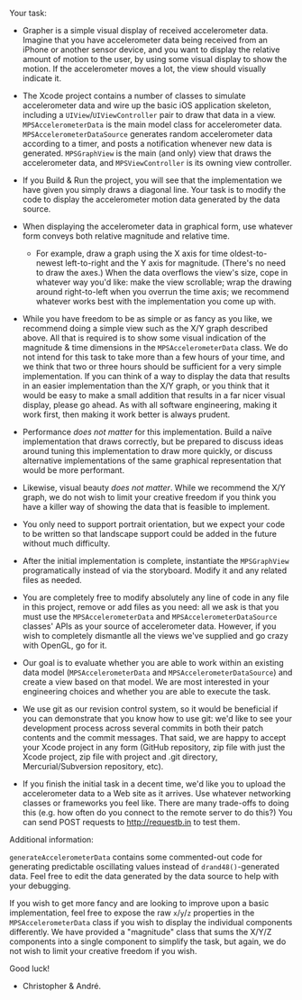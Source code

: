 Your task:

* Grapher is a simple visual display of received accelerometer data. Imagine that you have accelerometer data being received from an iPhone or another sensor device, and you want to display the relative amount of motion to the user, by using some visual display to show the motion. If the accelerometer moves a lot, the view should visually indicate it.
 
* The Xcode project contains a number of classes to simulate accelerometer data and wire up the basic iOS application skeleton, including a `UIView`/`UIViewController` pair to draw that data in a view. `MPSAccelerometerData` is the main model class for accelerometer data. `MPSAccelerometerDataSource` generates random accelerometer data according to a timer, and posts a notification whenever new data is generated. `MPSGraphView` is the main (and only) view that draws the accelerometer data, and `MPSViewController` is its owning view controller.
 
* If you Build & Run the project, you will see that the implementation we have given you simply draws a diagonal line. Your task is to modify the code to display the accelerometer motion data generated by the data source.

* When displaying the accelerometer data in graphical form, use whatever form conveys both relative magnitude and relative time.

	* For example, draw a graph using the X axis for time oldest-to-newest left-to-right and the Y axis for magnitude. (There's no need to draw the axes.) When the data overflows the view's size, cope in whatever way you'd like: make the view scrollable; wrap the drawing around right-to-left when you overrun the time axis; we recommend whatever works best with the implementation you come up with.
 
* While you have freedom to be as simple or as fancy as you like, we recommend doing a simple view such as the X/Y graph described above. All that is required is to show some visual indication of the magnitude & time dimensions in the `MPSAccelerometerData` class. We do not intend for this task to take more than a few hours of your time, and we think that two or three hours should be sufficient for a very simple implementation. If you can think of a way to display the data that results in an easier implementation than the X/Y graph, or you think that it would be easy to make a small addition that results in a far nicer visual display, please go ahead. As with all software engineering, making it work first, then making it work better is always prudent.

* Performance _does not matter_ for this implementation. Build a naïve implementation that draws correctly, but be prepared to discuss ideas around tuning this implementation to draw more quickly, or discuss alternative implementations of the same graphical representation that would be more performant.
 
* Likewise, visual beauty _does not matter_. While we recommend the X/Y graph, we do not wish to limit your creative freedom if you think you have a killer way of showing the data that is feasible to implement.

* You only need to support portrait orientation, but we expect your code to be written so that landscape support could be added in the future without much difficulty.

* After the initial implementation is complete, instantiate the `MPSGraphView` programatically instead of via the storyboard. Modify it and any related files as needed.

* You are completely free to modify absolutely any line of code in any file in this project, remove or add files as you need: all we ask is that you must use the `MPSAccelerometerData` and `MPSAccelerometerDataSource` classes' APIs as your source of accelerometer data. However, if you wish to completely dismantle all the views we've supplied and go crazy with OpenGL, go for it.
 
* Our goal is to evaluate whether you are able to work within an existing data model (`MPSAccelerometerData` and `MPSAccelerometerDataSource`) and create a view based on that model. We are most interested in your engineering choices and whether you are able to execute the task.

* We use git as our revision control system, so it would be beneficial if you can demonstrate that you know how to use git: we'd like to see your development process across several commits in both their patch contents and the commit messages. That said, we are happy to accept your Xcode project in any form (GitHub repository, zip file with just the Xcode project, zip file with project and .git directory, Mercurial/Subversion repository, etc).

* If you finish the initial task in a decent time, we'd like you to upload the accelerometer data to a Web site as it arrives. Use whatever networking classes or frameworks you feel like. There are many trade-offs to doing this (e.g. how often do you connect to the remote server to do this?) You can send POST requests to <http://requestb.in> to test them.

Additional information:

`generateAccelerometerData` contains some commented-out code for generating predictable oscillating values instead of `drand48()`-generated data. Feel free to edit the data generated by the data source to help with your debugging.

If you wish to get more fancy and are looking to improve upon a basic implementation, feel free to expose the raw `x`/`y`/`z` properties in the `MPSAccelerometerData` class if you wish to display the individual components differently. We have provided a "magnitude" class that sums the X/Y/Z components into a single component to simplify the task, but again, we do not wish to limit your creative freedom if you wish.
 
 Good luck!
 - Christopher & André.
